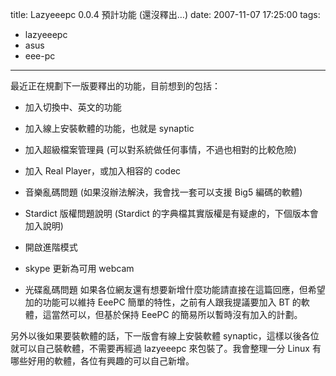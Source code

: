 title: Lazyeeepc 0.0.4 預計功能 (還沒釋出…)
date: 2007-11-07 17:25:00
tags: 
- lazyeeepc
- asus
- eee-pc
---

最近正在規劃下一版要釋出的功能，目前想到的包括：

*   加入切換中、英文的功能
*   加入線上安裝軟體的功能，也就是 synaptic
*   加入超級檔案管理員 (可以對系統做任何事情，不過也相對的比較危險)
*   加入 Real Player，或加入相容的 codec

*   音樂亂碼問題 (如果沒辦法解決，我會找一套可以支援 Big5 編碼的軟體)
*   Stardict 版權問題說明 (Stardict 的字典檔其實版權是有疑慮的，下個版本會加入說明)
*   開啟進階模式
*   skype 更新為可用 webcam
*   光碟亂碼問題  如果各位網友還有想要新增什麼功能請直接在這篇回應，但希望加的功能可以維持 EeePC 簡單的特性，之前有人跟我提議要加入 BT 的軟體，這當然可以，但基於保持 EeePC 的簡易所以暫時沒有加入的計劃。

另外以後如果要裝軟體的話，下一版會有線上安裝軟體 synaptic，這樣以後各位就可以自己裝軟體，不需要再經過 lazyeeepc 來包裝了。我會整理一分 Linux 有哪些好用的軟體，各位有興趣的可以自己新增。